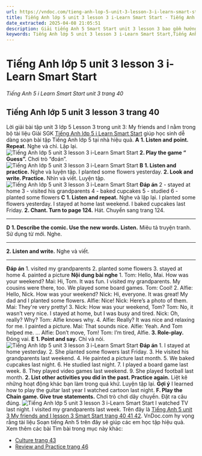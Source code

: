 ```yaml
---
url: https://vndoc.com/tieng-anh-lop-5-unit-3-lesson-3-i-learn-smart-start-321880
title: Tiếng Anh lớp 5 unit 3 lesson 3 i-Learn Smart Start - Tiếng Anh 5 i Learn Smart Start unit 3 trang 40 - VnDoc.com
date_extracted: 2025-04-08 21:05:51
description: Giải tiếng Anh 5 Smart Start unit 3 lesson 3 bao gồm hướng dẫn giải chi tiết bài tập tiếng Anh lớp 5 trang 40 41 42.
keywords: Tiếng Anh lớp 5 unit 3 lesson 3 i-Learn Smart Start,Tiếng Anh lớp 5 unit 3 lesson 3,tiếng anh lớp 5 i learn smart start unit 3 lesson 3,Tiếng Anh 5 i learn smart start unit 3 lesson 3,unit 3 lớp 5 smart start,tiếng anh 5 smart start unit 3 lesson 3,tiếng anh lớp 5 smart start unit 3,unit 3 lesson 3 lớp 5,unit 3 lớp 5 lesson 3,Tiếng Anh lớp 5 unit 3 lesson 3 trang 40,tiếng anh lớp 5 unit 3 my friends and i lesson 3,tiếng anh 5 unit 3 my friends and i lesson 3
---
```


# Tiếng Anh lớp 5 unit 3 lesson 3 i-Learn Smart Start
 _Tiếng Anh 5 i Learn Smart Start unit 3 trang 40_
## Tiếng Anh lớp 5 unit 3 lesson 3 trang 40
Lời giải bài tập unit 3 lớp 5 Lesson 3 trong unit 3: My friends and I nằm trong bộ tài liệu Giải SGK [Tiếng Anh lớp 5 i Learn Smart Start](<https://vndoc.com/giai-bai-tap-i-learn-smart-start5>) giúp học sinh dễ dàng soạn bài tập Tiếng Anh lớp 5 tại nhà hiệu quả.
**A**
**1\. Listen and point. Repeat**. Nghe và chỉ. Lặp lại.
![Tiếng Anh lớp 5 unit 3 lesson 3 i-Learn Smart Start](https://i.vdoc.vn/data/image/2024/06/11/tieng-anh-lop-5-unit-3-lesson-3-i-learn-smart-start-1.png)
**2\. Play the game “ Guess”.** Chơi trò “đoán”.
![Tiếng Anh lớp 5 unit 3 lesson 3 i-Learn Smart Start](https://i.vdoc.vn/data/image/2024/06/11/tieng-anh-lop-5-unit-3-lesson-3-i-learn-smart-start-2.png)
**B**
**1\. Listen and practice.** Nghe và luyện tập.
I planted some flowers yesterday.
**2\. Look and write. Practice.** Nhìn và viết. Luyện tập.
![Tiếng Anh lớp 5 unit 3 lesson 3 i-Learn Smart Start](https://i.vdoc.vn/data/image/2024/06/11/tieng-anh-lop-5-unit-3-lesson-3-i-learn-smart-start-3.png)
**Đáp án**
2 - stayed at home
3 - visited his grandparents
4 - baked cupcakes
5 - studied
6 - planted some flowers
**C**
**1\. Listen and repeat.** Nghe và lặp lại.
I planted some flowers yesterday.
I stayed at home last weekend.
I baked cupcakes last Friday.
**2\. Chant. Turn to page 124.** Hát. Chuyển sang trang 124.
****
**D**
**1\. Describe the comic. Use the new words. Listen.** Miêu tả truyện tranh. Sử dụng từ mới. Nghe.
****
**2\. Listen and write.** Nghe và viết.
****
**Đáp án**
1\. visited my grandparents
2\. planted some flowers
3\. stayed at home
4\. painted a picture
**Nội dung bài nghe**
1.
Tom: Hello, Mai. How was your weekend?
Mai: Hi, Tom. It was fun. I visited my grandparents. My cousins were there, too. We played some board games.
Tom: Cool\!
2.
Alfie: Hello, Nick. How was your weekend?
Nick: Hi, everyone. It was great\! My dad and I planted some flowers.
Alfie: Nice\!
Nick: Here’s a photo of them.
Mai: They're very pretty\!
3.
Nick: How was your weekend, Tom?
Tom: No, it wasn’t very nice. I stayed at home, but I was busy and tired.
Nick: Oh, really? Why?
Tom: Alfie knows why.
4.
Alfie: Really? It was nice and relaxing for me. I painted a picture.
Mai: That sounds nice.
Alfie: Yeah. And Tom helped me.
…
Alfie: Don’t move, Tom\!
Tom: I’m tired, Alfie.
**3\. Role-play.** Đóng vai.
**E**
**1\. Point and say.** Chỉ và nói.
![Tiếng Anh lớp 5 unit 3 lesson 3 i-Learn Smart Start](https://i.vdoc.vn/data/image/2024/06/11/tieng-anh-lop-5-unit-3-lesson-3-i-learn-smart-start-4.png)
**Đáp án**
1\. I stayed at home yesterday.
2\. She planted some flowers last Friday.
3\. He visited his grandparents last weekend.
4\. He painted a picture last month.
5\. We baked cupcakes last night.
6\. He studied last night.
7\. I played a board game last week.
8\. They played video games last weekend.
9\. She played football last month.
**2\. List other activities you did in the past. Practice again.** Liệt kê những hoạt động khác bạn làm trong quá khứ. Luyện tập lại.
**Gợi ý**
I learned how to play the guitar last year
I watched cartoon last night.
**F. Play the Chain game. Give true statements.** Chơi trò chơi dây chuyền. Đặt ra câu đúng.
![Tiếng Anh lớp 5 unit 3 lesson 3 i-Learn Smart Start](https://i.vdoc.vn/data/image/2024/06/11/tieng-anh-lop-5-unit-3-lesson-3-i-learn-smart-start-5.png)
I watched TV last night.
I visited my grandparents last week.
Trên đây là [Tiếng Anh 5 unit 3 My friends and I lesson 3 Smart Start trang 40 41 42](<https://vndoc.com/tieng-anh-lop-5-unit-3-lesson-3-i-learn-smart-start-321880>). VnDoc.com hy vọng rằng tài liệu Soạn tiếng Anh 5 trên đây sẽ giúp các em học tập hiệu quả.
Xem thêm các bài Tìm bài trong mục này khác:
  * [Culture trang 43](</tieng-anh-lop-5-unit-3-culture-i-learn-smart-start-321883>)
  * [Review and Practice trang 46](</tieng-anh-lop-5-unit-3-review-and-practice-i-learn-smart-start-321895>)

